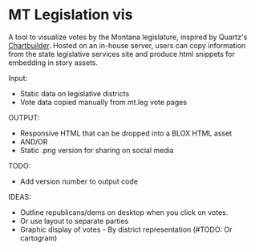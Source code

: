 # MT Legislation vis

A tool to visualize votes by the Montana legislature, inspired by Quartz's [Chartbuilder](http://quartz.github.io/Chartbuilder/). Hosted on an in-house server, users can copy information from the state legislative services site and produce html snippets for embedding in story assets.

Input:
- Static data on legislative districts
- Vote data copied manually from mt.leg vote pages

OUTPUT:
- Responsive HTML that can be dropped into a BLOX HTML asset
- AND/OR
- Static .png version for sharing on social media

TODO:
- Add version number to output code

IDEAS:
- Outline republicans/dems on desktop when you click on votes.
- Or use layout to separate parties
- Graphic display of votes - By district representation (#TODO: Or cartogram)